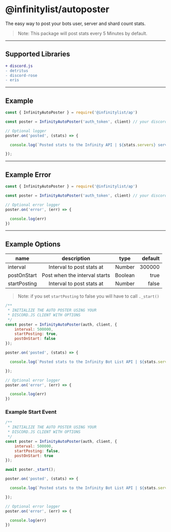 # @infinitylist/autoposter
The easy way to post your bots user, server and shard count stats.

> Note: This package will post stats every 5 Minutes by default. 

---


## Supported Libraries
```diff
+ discord.js
- detritus
- discord-rose
- eris
```

---

## Example
```js
const { InfinityAutoPoster } = require('@infinitylist/ap')

const poster = InfinityAutoPoster('auth_token', client) // your discord.js client

// Optional logger
poster.on('posted', (stats) => {

  console.log(`Posted stats to the Infinity API | ${stats.servers} servers`)

});
```

---

## Example Error
```js
const { InfinityAutoPoster } = require('@infinitylist/ap')

const poster = InfinityAutoPoster('auth_token', client) // your discord.js client

// Optional error logger
poster.on('error', (err) => {

  console.log(err)
})
```

---

## Example Options

| name             |      description                  |     type   |   default     |
|------------------|:---------------------------------:|:----------:|--------------:|
| interval         |  Interval to post stats at        | Number     | 300000        |
| postOnStart      |  Post when the interval starts    | Boolean    | true          |
| startPosting     |  Interval to post stats at        | Number     | false         |

> Note: if you set `startPosting` to false you will have to call `._start()`

```js
/**
 * INITIALIZE THE AUTO POSTER USING YOUR
 * DISCORD.JS CLIENT WITH OPTIONS
 */
const poster = InfinityAutoPoster(auth, client, { 
    interval: 500000,
    startPosting: true,
    postOnStart: false
});

poster.on('posted', (stats) => {

  console.log(`Posted stats to the Infinity Bot List API | ${stats.servers} servers`)

});

// Optional error logger
poster.on('error', (err) => {

  console.log(err)
})
```

### Example Start Event
```js
/**
 * INITIALIZE THE AUTO POSTER USING YOUR
 * DISCORD.JS CLIENT WITH OPTIONS
 */
const poster = InfinityAutoPoster(auth, client, { 
    interval: 500000,
    startPosting: false,
    postOnStart: true
});

await poster._start();

poster.on('posted', (stats) => {

  console.log(`Posted stats to the Infinity Bot List API | ${stats.servers} servers`)

});

// Optional error logger
poster.on('error', (err) => {

  console.log(err)
})
```



